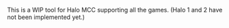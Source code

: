 This is a WIP tool for Halo MCC supporting all the games. (Halo 1 and 2 have not been implemented yet.)
